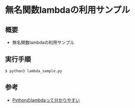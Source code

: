 # 無名関数lambdaの利用サンプル

## 概要

* 無名関数lambdaの利用サンプル

## 実行手順

	$ python3 lambda_sample.py

## 参考

* [Pythonのlambdaって分かりやすい](https://qiita.com/nagataaaas/items/531b1fc5ce42a791c7df)

